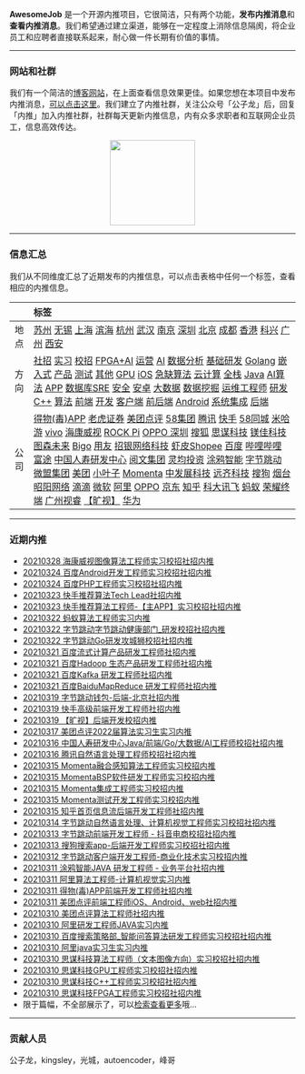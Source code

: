 
 

**AwesomeJob** 是一个开源内推项目，它很简洁，只有两个功能，**发布内推消息**和**查看内推消息**。我们希望通过建立渠道，能够在一定程度上消除信息隔阂，将企业员工和应聘者直接联系起来，耐心做一件长期有价值的事情。

---

### 网站和社群

我们有一个简洁的[博客网站](https://awesomejob.gitee.io/)，在上面查看信息效果更佳。如果您想在本项目中发布内推消息，[可以点击这里](https://wj.qq.com/s2/8043669/40c0)。我们建立了内推社群，关注公众号「公子龙」后，回复「内推」加入内推社群，社群每天更新内推信息，内有众多求职者和互联网企业员工，信息高效传达。

<div align=center><img src="https://img-blog.csdnimg.cn/20210306220847278.jpg?x-oss-process=type_ZmFuZ3poZW5naGVpdGk,shadow_10,text_aHR0cHM6Ly9ibG9nLmNzZG4ubmV0L0RvSmludGlhbg==,size_16,color_FFFFFF,t_70#pic_center" width="150"/></div>


--- 
### 信息汇总

我们从不同维度汇总了近期发布的内推信息，可以点击表格中任何一个标签，查看相应的内推信息。

||标签|
|:---:|:---|
|地点|[苏州](https://awesomejob.gitee.io/tags/苏州)  [无锡](https://awesomejob.gitee.io/tags/无锡)  [上海](https://awesomejob.gitee.io/tags/上海)  [滨海](https://awesomejob.gitee.io/tags/滨海)  [杭州](https://awesomejob.gitee.io/tags/杭州)  [武汉](https://awesomejob.gitee.io/tags/武汉)  [南京](https://awesomejob.gitee.io/tags/南京)  [深圳](https://awesomejob.gitee.io/tags/深圳)  [北京](https://awesomejob.gitee.io/tags/北京)  [成都](https://awesomejob.gitee.io/tags/成都)  [香港](https://awesomejob.gitee.io/tags/香港)  [科兴](https://awesomejob.gitee.io/tags/科兴)  [广州](https://awesomejob.gitee.io/tags/广州)  [西安](https://awesomejob.gitee.io/tags/西安)|
|方向|[社招](https://awesomejob.gitee.io/series/社招)  [实习](https://awesomejob.gitee.io/series/实习)  [校招](https://awesomejob.gitee.io/series/校招)	[FPGA+AI](https://awesomejob.gitee.io/categories/fpga+ai)  [运营](https://awesomejob.gitee.io/categories/运营)  [AI](https://awesomejob.gitee.io/categories/ai)  [数据分析](https://awesomejob.gitee.io/categories/数据分析)  [基础研发](https://awesomejob.gitee.io/categories/基础研发)  [Golang](https://awesomejob.gitee.io/categories/golang)  [嵌入式](https://awesomejob.gitee.io/categories/嵌入式)  [产品](https://awesomejob.gitee.io/categories/产品)  [测试](https://awesomejob.gitee.io/categories/测试)  [其他](https://awesomejob.gitee.io/categories/其他)  [GPU](https://awesomejob.gitee.io/categories/gpu)  [iOS](https://awesomejob.gitee.io/categories/ios)  [急缺算法](https://awesomejob.gitee.io/categories/急缺算法)  [云计算](https://awesomejob.gitee.io/categories/云计算)  [全栈](https://awesomejob.gitee.io/categories/全栈)  [Java](https://awesomejob.gitee.io/categories/java)  [AI算法](https://awesomejob.gitee.io/categories/ai算法)  [APP](https://awesomejob.gitee.io/categories/app)  [数据库SRE](https://awesomejob.gitee.io/categories/数据库sre)  [安全](https://awesomejob.gitee.io/categories/安全)  [安卓](https://awesomejob.gitee.io/categories/安卓)  [大数据](https://awesomejob.gitee.io/categories/大数据)  [数据挖掘](https://awesomejob.gitee.io/categories/数据挖掘)  [运维工程师](https://awesomejob.gitee.io/categories/运维工程师)  [研发](https://awesomejob.gitee.io/categories/研发)  [C++](https://awesomejob.gitee.io/categories/c++)  [算法](https://awesomejob.gitee.io/categories/算法)  [前端](https://awesomejob.gitee.io/categories/前端)  [开发](https://awesomejob.gitee.io/categories/开发)  [客户端](https://awesomejob.gitee.io/categories/客户端)  [前后端](https://awesomejob.gitee.io/categories/前后端)  [Android](https://awesomejob.gitee.io/categories/android)  [系统集成](https://awesomejob.gitee.io/categories/系统集成)  [后端](https://awesomejob.gitee.io/categories/后端)|
|公司|[得物(毒)APP](https://awesomejob.gitee.io/tags/得物(毒)app)  [老虎证券](https://awesomejob.gitee.io/tags/老虎证券)  [美团点评](https://awesomejob.gitee.io/tags/美团点评)  [58集团](https://awesomejob.gitee.io/tags/58集团)  [腾讯](https://awesomejob.gitee.io/tags/腾讯)  [快手](https://awesomejob.gitee.io/tags/快手)  [58同城](https://awesomejob.gitee.io/tags/58同城)  [米哈游](https://awesomejob.gitee.io/tags/米哈游)  [vivo](https://awesomejob.gitee.io/tags/vivo)  [海康威视](https://awesomejob.gitee.io/tags/海康威视)  [ROCK Pi](https://awesomejob.gitee.io/tags/rock-pi)  [OPPO 深圳](https://awesomejob.gitee.io/tags/oppo-深圳)  [搜狐](https://awesomejob.gitee.io/tags/搜狐)  [思谋科技](https://awesomejob.gitee.io/tags/思谋科技)  [镁佳科技](https://awesomejob.gitee.io/tags/镁佳科技)  [图森未来](https://awesomejob.gitee.io/tags/图森未来)  [Bigo](https://awesomejob.gitee.io/tags/bigo)  [用友](https://awesomejob.gitee.io/tags/用友)  [招银网络科技](https://awesomejob.gitee.io/tags/招银网络科技)  [虾皮Shopee](https://awesomejob.gitee.io/tags/虾皮shopee)  [百度](https://awesomejob.gitee.io/tags/百度)  [哔哩哔哩](https://awesomejob.gitee.io/tags/哔哩哔哩)  [富途](https://awesomejob.gitee.io/tags/富途)  [中国人寿研发中心](https://awesomejob.gitee.io/tags/中国人寿研发中心)  [阅文集团](https://awesomejob.gitee.io/tags/阅文集团)  [灵均投资](https://awesomejob.gitee.io/tags/灵均投资)  [涂鸦智能](https://awesomejob.gitee.io/tags/涂鸦智能)  [字节跳动](https://awesomejob.gitee.io/tags/字节跳动)  [微盟集团](https://awesomejob.gitee.io/tags/微盟集团)  [美团](https://awesomejob.gitee.io/tags/美团)  [小叶子](https://awesomejob.gitee.io/tags/小叶子)  [Momenta](https://awesomejob.gitee.io/tags/momenta)  [中发展科技](https://awesomejob.gitee.io/tags/中发展科技)  [远齐科技](https://awesomejob.gitee.io/tags/远齐科技)  [搜狗](https://awesomejob.gitee.io/tags/搜狗)  [烟台昭阳网络](https://awesomejob.gitee.io/tags/烟台昭阳网络)  [滴滴](https://awesomejob.gitee.io/tags/滴滴)  [微软](https://awesomejob.gitee.io/tags/微软)  [阿里](https://awesomejob.gitee.io/tags/阿里)  [OPPO](https://awesomejob.gitee.io/tags/oppo)  [京东](https://awesomejob.gitee.io/tags/京东)  [知乎](https://awesomejob.gitee.io/tags/知乎)  [科大讯飞](https://awesomejob.gitee.io/tags/科大讯飞)  [蚂蚁](https://awesomejob.gitee.io/tags/蚂蚁)  [荣耀终端](https://awesomejob.gitee.io/tags/荣耀终端)  [广州视睿](https://awesomejob.gitee.io/tags/广州视睿)  [【旷视】](https://awesomejob.gitee.io/tags/【旷视】)  [华为](https://awesomejob.gitee.io/tags/华为)|
--- 

### 近期内推 
- [20210328  海康威视图像算法工程师实习校招社招内推](https://awesomejob.gitee.io/posts/jobs/job_146)
- [20210324  百度Android开发工程师实习校招社招内推](https://awesomejob.gitee.io/posts/jobs/job_145)
- [20210324  百度PHP工程师实习校招社招内推](https://awesomejob.gitee.io/posts/jobs/job_144)
- [20210323  快手推荐算法Tech Lead社招内推](https://awesomejob.gitee.io/posts/jobs/job_143)
- [20210323  快手推荐算法工程师-【主APP】实习校招社招内推](https://awesomejob.gitee.io/posts/jobs/job_142)
- [20210322  蚂蚁算法工程师实习内推](https://awesomejob.gitee.io/posts/jobs/job_141)
- [20210322  字节跳动字节跳动健康部门_研发校招社招内推](https://awesomejob.gitee.io/posts/jobs/job_140)
- [20210322  字节跳动Go研发攻城狮校招社招内推](https://awesomejob.gitee.io/posts/jobs/job_139)
- [20210321  百度流式计算产品研发工程师社招内推](https://awesomejob.gitee.io/posts/jobs/job_138)
- [20210321  百度Hadoop 生态产品研发工程师社招内推](https://awesomejob.gitee.io/posts/jobs/job_137)
- [20210321  百度Kafka 研发工程师社招内推](https://awesomejob.gitee.io/posts/jobs/job_136)
- [20210321  百度BaiduMapReduce 研发工程师社招内推](https://awesomejob.gitee.io/posts/jobs/job_135)
- [20210319  字节跳动钱包-后端-北京社招内推](https://awesomejob.gitee.io/posts/jobs/job_134)
- [20210319  快手高级前端开发工程师社招内推](https://awesomejob.gitee.io/posts/jobs/job_133)
- [20210319  【旷视】后端开发校招内推](https://awesomejob.gitee.io/posts/jobs/job_132)
- [20210317  美团点评2022届算法实习生实习内推](https://awesomejob.gitee.io/posts/jobs/job_131)
- [20210316  中国人寿研发中心Java/前端/Go/大数据/AI工程师校招社招内推](https://awesomejob.gitee.io/posts/jobs/job_130)
- [20210316  腾讯自然语言处理工程师校招社招内推](https://awesomejob.gitee.io/posts/jobs/job_129)
- [20210315  Momenta融合感知算法工程师实习校招内推](https://awesomejob.gitee.io/posts/jobs/job_128)
- [20210315  MomentaBSP软件研发工程师实习校招内推](https://awesomejob.gitee.io/posts/jobs/job_127)
- [20210315  Momenta集成工程师实习校招内推](https://awesomejob.gitee.io/posts/jobs/job_126)
- [20210315  Momenta测试开发工程师实习校招内推](https://awesomejob.gitee.io/posts/jobs/job_125)
- [20210315  知乎首页信息流后端开发工程师社招内推](https://awesomejob.gitee.io/posts/jobs/job_124)
- [20210314  字节跳动自然语言处理、计算机视觉工程师实习校招社招内推](https://awesomejob.gitee.io/posts/jobs/job_123)
- [20210313  字节跳动前端开发工程师 - 抖音电商校招社招内推](https://awesomejob.gitee.io/posts/jobs/job_122)
- [20210313  搜狗搜索app-后端开发工程师实习校招社招内推](https://awesomejob.gitee.io/posts/jobs/job_121)
- [20210312  字节跳动客户端开发工程师-商业化技术实习校招内推](https://awesomejob.gitee.io/posts/jobs/job_120)
- [20210311  涂鸦智能JAVA 研发工程师 - 业务平台社招内推](https://awesomejob.gitee.io/posts/jobs/job_119)
- [20210311  阿里算法工程师-计算机视觉实习内推](https://awesomejob.gitee.io/posts/jobs/job_118)
- [20210311  得物(毒)APP前端开发工程师社招内推](https://awesomejob.gitee.io/posts/jobs/job_117)
- [20210311  美团点评前端工程师iOS、Android、web社招内推](https://awesomejob.gitee.io/posts/jobs/job_116)
- [20210310  美团点评算法工程师社招内推](https://awesomejob.gitee.io/posts/jobs/job_115)
- [20210310  阿里研发工程师JAVA实习内推](https://awesomejob.gitee.io/posts/jobs/job_114)
- [20210310  百度搜索策略部_智能问答算法研发工程师实习校招社招内推](https://awesomejob.gitee.io/posts/jobs/job_113)
- [20210310  阿里java实习生实习内推](https://awesomejob.gitee.io/posts/jobs/job_112)
- [20210310  思谋科技算法工程师（文本图像方向）实习校招社招内推](https://awesomejob.gitee.io/posts/jobs/job_111)
- [20210310  思谋科技GPU工程师实习校招社招内推](https://awesomejob.gitee.io/posts/jobs/job_110)
- [20210310  思谋科技C++工程师实习校招社招内推](https://awesomejob.gitee.io/posts/jobs/job_109)
- [20210310  思谋科技FPGA工程师实习校招社招内推](https://awesomejob.gitee.io/posts/jobs/job_108)
- 限于篇幅，不全部展示了，可以[检索查看更多](https://awesomejob.gitee.io/)哦...
--- 
### 贡献人员
公子龙，kingsley，光城，autoencoder，峰哥